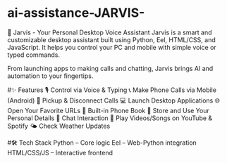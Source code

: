 # ai-assistance-JARVIS-
🤖 Jarvis - Your Personal Desktop Voice Assistant
Jarvis is a smart and customizable desktop assistant built using Python, Eel, HTML/CSS, and JavaScript. It helps you control your PC and mobile with simple voice or typed commands.

From launching apps to making calls and chatting, Jarvis brings AI and automation to your fingertips.

#✨ Features
🎙️ Control via Voice & Typing
📞 Make Phone Calls via Mobile (Android)
📲 Pickup & Disconnect Calls
💻 Launch Desktop Applications
🌐 Open Your Favorite URLs
📔 Built-in Phone Book
🙋 Store and Use Your Personal Details
🤖 Chat Interaction
🎵 Play Videos/Songs on YouTube & Spotify
🌤️ Check Weather Updates


#🛠️ Tech Stack
Python – Core logic
Eel – Web-Python integration
HTML/CSS/JS – Interactive frontend
